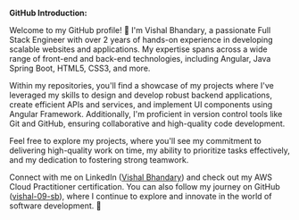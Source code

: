 **GitHub Introduction:**

Welcome to my GitHub profile! 👋 I'm Vishal Bhandary, a passionate Full Stack Engineer with over 2 years of hands-on experience in developing scalable websites and applications. My expertise spans across a wide range of front-end and back-end technologies, including Angular, Java Spring Boot, HTML5, CSS3, and more.

Within my repositories, you'll find a showcase of my projects where I've leveraged my skills to design and develop robust backend applications, create efficient APIs and services, and implement UI components using Angular Framework. Additionally, I'm proficient in version control tools like Git and GitHub, ensuring collaborative and high-quality code development.

Feel free to explore my projects, where you'll see my commitment to delivering high-quality work on time, my ability to prioritize tasks effectively, and my dedication to fostering strong teamwork.

Connect with me on LinkedIn ([Vishal Bhandary](https://www.linkedin.com/in/vishal-bhandary-824881191)) and check out my AWS Cloud Practitioner certification. You can also follow my journey on GitHub ([vishal-09-sb](https://github.com/vishal-09-sb)), where I continue to explore and innovate in the world of software development. 🚀
